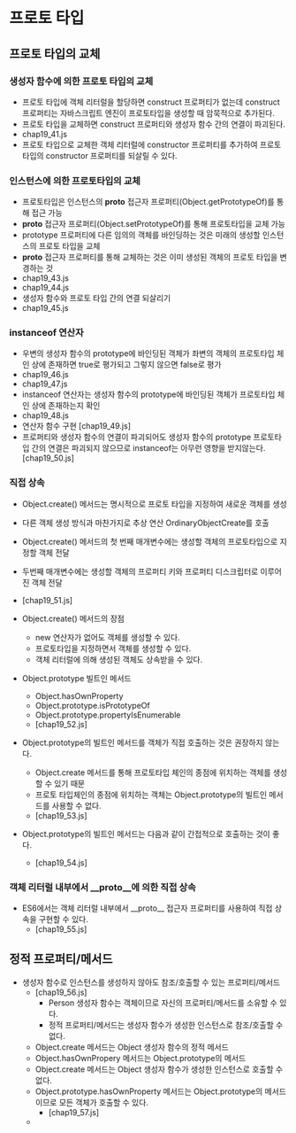 # 프로토 타입
## 프로토 타입의 교체
### 생성자 함수에 의한 프로토 타입의 교체
- 프로토 타입에 객체 리터럴을 할당하면 construct 프로퍼티가 없는데 construct 프로퍼티는 자바스크립트 엔진이 프로토타입을 생성할 때 암묵적으로 추가된다.   
- 프로토 타입을 교체하면 construct 프로퍼티와 생성자 함수 간의 연결이 파괴된다.   
- chap19_41.js
- 프로토 타입으로 교체한 객체 리터럴에 constructor 프로퍼티를 추가하여 프로토 타입의 constructor 프로퍼티를 되살릴 수 있다.
### 인스턴스에 의한 프로토타입의 교체
- 프로토타입은 인스턴스의 __proto__ 접근자 프로퍼티(Object.getPrototypeOf)를 통해 접근 가능
- __proto__ 접근자 프로퍼티(Object.setPrototypeOf)를 통해 프로토타입을 교체 가능
- prototype 프로퍼티에 다른 임의의 객체를 바인딩하는 것은 미래의 생성할 인스턴스의 프로토 타입을 교체
- __proto__ 접근자 프로퍼티를 통해 교체하는 것은 이미 생성된 객체의 프로토 타입을 변경하는 것
- chap19_43.js
- chap19_44.js
- 생성자 함수와 프로토 타입 간의 연결 되살리기
- chap19_45.js
### instanceof 연산자
- 우변의 생성자 함수의 prototype에 바인딩된 객체가 좌변의 객체의 프로토타입 체인 상에 존재하면 true로 평가되고 그렇지 않으면 false로 평가
- chap19_46.js
- chap19_47.js
- instanceof 연산자는 생성자 함수의 prototype에 바인딩된 객체가 프로토타입 체인 상에 존재하는지 확인
- chap19_48.js
- 연산자 함수 구현 [chap19_49.js]
- 프로퍼티와 생성자 함수의 연결이 파괴되어도 생성자 함수의 prototype 프로토타입 간의 연결은 파괴되지 않으므로 instanceof는 아무런 영향을 받지않는다. [chap19_50.js]
### 직접 상속
- Object.create() 메서드는 명시적으로 프로토 타입을 지정하여 새로운 객체를 생성
- 다른 객체 생성 방식과 마찬가지로 추상 연산 OrdinaryObjectCreate를 호출
- Object.create() 메서드의 첫 번째 매개변수에는 생성할 객체의 프로토타입으로 지정할 객체 전달
- 두번째 매개변수에는 생성할 객체의 프로퍼티 키와 프로퍼티 디스크립터로 이루어진 객체 전달
- [chap19_51.js]
- Object.create() 메서드의 장점
  - new 연산자가 없어도 객체를 생성할 수 있다.
  - 프로토타입을 지정하면서 객체를 생성할 수 있다.
  - 객체 리터럴에 의해 생성된 객체도 상속받을 수 있다.

- Object.prototype 빌트인 메서드 
  - Object.hasOwnProperty
  - Object.prototype.isPrototypeOf
  - Object.prototype.propertyIsEnumerable
  - [chap19_52.js]

- Object.prototype의 빌트인 메서드를 객체가 직접 호출하는 것은 권장하지 않는다.
  - Object.create 메서드를 통해 프로토타입 체인의 종점에 위치하는 객체를 생성할 수 있기 때문
  - 프로토 타입체인의 종점에 위치하는 객체는 Object.prototype의 빌트인 메서드를 사용할 수 없다.
  - [chap19_53.js]

- Object.prototype의 빌트인 메서드는 다음과 같이 간접적으로 호출하는 것이 좋다.
  - [chap19_54.js]

### 객체 리터럴 내부에서 __proto__에 의한 직접 상속
- ES6에서는 객체 리터럴 내부에서 \_\_proto__ 접근자 프로퍼티를 사용하여 직접 상속을 구현할 수 있다.
  - [chap19_55.js]

## 정적 프로퍼티/메서드
- 생성자 함수로 인스턴스를 생성하지 않아도 참조/호출할 수 있는 프로퍼티/메서드
  - [chap19_56.js]
    - Person 생성자 함수는 객체이므로 자신의 프로퍼티/메서드를 소유할 수 있다.
    - 정적 프로퍼티/메서드는 생성자 함수가 생성한 인스턴스로 참조/호출할 수 없다.
  - Object.create 메서드는 Object 생성자 함수의 정적 메서드
  - Object.hasOwnPropery 메서드는 Object.prototype의 메서드
  - Object.create 메서드는 Object 생성자 함수가 생성한 인스턴스로 호출할 수 없다.
  - Object.prototype.hasOwnProperty 메서드는 Object.prototype의 메서드 이므로 모든 객체가 호출할 수 있다.
    - [chap19_57.js]
  - 